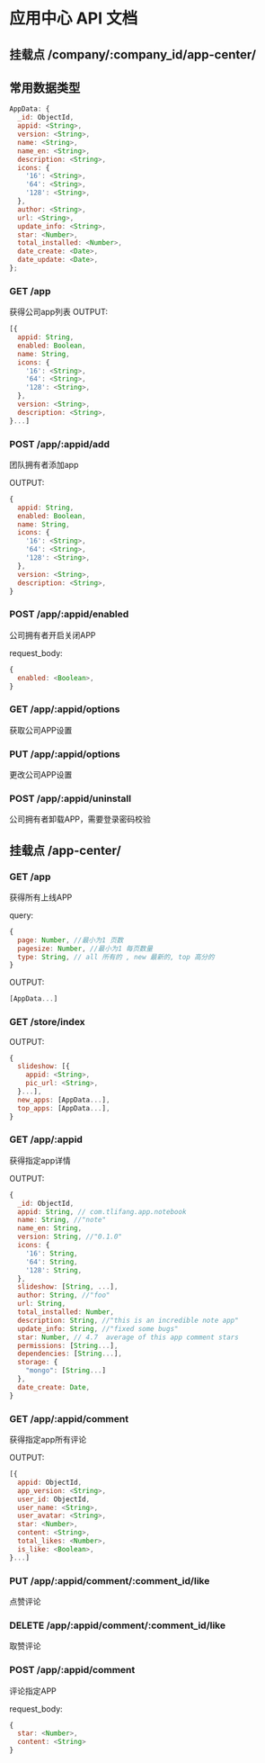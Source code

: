 # 应用中心 API 文档

## 挂载点 /company/:company_id/app-center/

## 常用数据类型

```javascript
AppData: {
  _id: ObjectId,
  appid: <String>,
  version: <String>,
  name: <String>,
  name_en: <String>,
  description: <String>,
  icons: {
    '16': <String>,
    '64': <String>,
    '128': <String>,
  },
  author: <String>,
  url: <String>,
  update_info: <String>,
  star: <Number>,
  total_installed: <Number>,
  date_create: <Date>,
  date_update: <Date>,
};
```

### GET /app

获得公司app列表
OUTPUT:
```javascript
[{
  appid: String,
  enabled: Boolean,
  name: String,
  icons: {
    '16': <String>,
    '64': <String>,
    '128': <String>,
  },
  version: <String>,
  description: <String>,
}...]
```

### POST /app/:appid/add

团队拥有者添加app

OUTPUT:
```javascript
{
  appid: String,
  enabled: Boolean,
  name: String,
  icons: {
    '16': <String>,
    '64': <String>,
    '128': <String>,
  },
  version: <String>,
  description: <String>,
}
```

### POST /app/:appid/enabled

公司拥有者开启关闭APP

request_body:
```javascript
{
  enabled: <Boolean>,
}
```

### GET /app/:appid/options

获取公司APP设置

### PUT /app/:appid/options

更改公司APP设置

### POST /app/:appid/uninstall

公司拥有者卸载APP，需要登录密码校验

## 挂载点 /app-center/

### GET /app

获得所有上线APP

query:
```javascript
{
  page: Number, //最小为1 页数
  pagesize: Number, //最小为1 每页数量
  type: String, // all 所有的 , new 最新的, top 高分的
}
```

OUTPUT:
```javascript
[AppData...]
```

### GET /store/index

OUTPUT:
```javascript
{
  slideshow: [{
    appid: <String>,
    pic_url: <String>,
  }...],
  new_apps: [AppData...],
  top_apps: [AppData...],
}
```

### GET /app/:appid

获得指定app详情

OUTPUT:
```javascript
{
  _id: ObjectId,
  appid: String, // com.tlifang.app.notebook
  name: String, //"note"
  name_en: String,
  version: String, //"0.1.0"
  icons: {
    '16': String,
    '64': String,
    '128': String,
  },
  slideshow: [String, ...],
  author: String, //"foo"
  url: String,
  total_installed: Number,
  description: String, //"this is an incredible note app"
  update_info: String, //"fixed some bugs"
  star: Number, // 4.7  average of this app comment stars
  permissions: [String...],
  dependencies: [String...],
  storage: {
    "mongo": [String...]
  },
  date_create: Date,
}
```

### GET /app/:appid/comment

获得指定app所有评论

OUTPUT:
```javascript
[{
  appid: ObjectId,
  app_version: <String>,
  user_id: ObjectId,
  user_name: <String>,
  user_avatar: <String>,
  star: <Number>,
  content: <String>,
  total_likes: <Number>,
  is_like: <Boolean>,
}...]
```

### PUT /app/:appid/comment/:comment_id/like

点赞评论

### DELETE /app/:appid/comment/:comment_id/like

取赞评论

### POST /app/:appid/comment

评论指定APP

request_body:
```javascript
{
  star: <Number>,
  content: <String>
}
```
